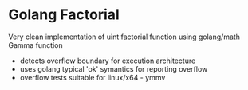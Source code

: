 # Golang Factorial

Very clean implementation of uint factorial function using golang/math Gamma function
- detects overflow boundary for execution architecture 
- uses golang typical 'ok' symantics for reporting overflow
- overflow tests suitable for linux/x64 - ymmv
